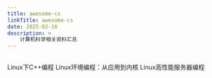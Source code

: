 ```yaml
---
title: awesome-cs
linkTitle: awesome-cs
date: 2025-02-16
description: >
    计算机科学相关资料汇总
---
```


## 

Linux下C++编程
Linux环境编程：从应用到内核
Linux高性能服务器编程
